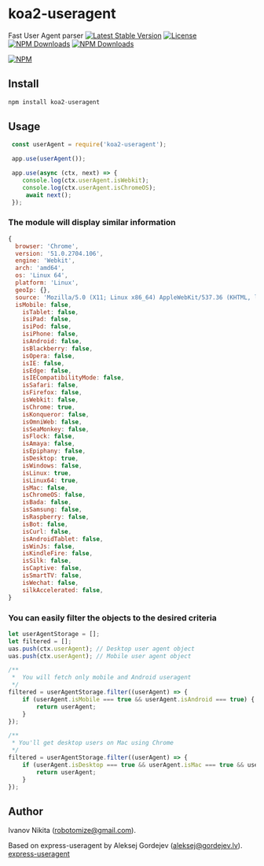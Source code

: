 koa2-useragent
=====
Fast User Agent parser
[![Latest Stable Version](https://img.shields.io/npm/v/koa2-useragent.svg?style=flat-square)](https://www.npmjs.com/package/koa2-useragent)
[![License](https://img.shields.io/npm/l/koa2-useragent.svg?style=flat-square)](https://www.npmjs.com/package/koa2-useragent)
[![NPM Downloads](https://img.shields.io/npm/dt/koa2-useragent.svg?style=flat-square)](https://www.npmjs.com/package/koa2-useragent)
[![NPM Downloads](https://img.shields.io/npm/dm/koa2-useragent.svg?style=flat-square)](https://www.npmjs.com/package/koa2-useragent)

[![NPM](https://nodei.co/npm/koa2-useragent.png?downloads=true&downloadRank=true&stars=true)](https://nodei.co/npm/koa2-useragent/)  

## Install 

```js
npm install koa2-useragent
```

## Usage 
```js
 const userAgent = require('koa2-useragent');

 app.use(userAgent());

 app.use(async (ctx, next) => {
    console.log(ctx.userAgent.isWebkit);
    console.log(ctx.userAgent.isChromeOS);
     await next();
 });
```

### The module will display similar information

```js
{ 
  browser: 'Chrome',
  version: '51.0.2704.106',
  engine: 'Webkit',
  arch: 'amd64',
  os: 'Linux 64',
  platform: 'Linux',
  geoIp: {},
  source: 'Mozilla/5.0 (X11; Linux x86_64) AppleWebKit/537.36 (KHTML, like Gecko) Chrome/51.0.2704.106 Safari/537.36' 
  isMobile: false,
    isTablet: false,
    isiPad: false,
    isiPod: false,
    isiPhone: false,
    isAndroid: false,
    isBlackberry: false,
    isOpera: false,
    isIE: false,
    isEdge: false,
    isIECompatibilityMode: false,
    isSafari: false,
    isFirefox: false,
    isWebkit: false,
    isChrome: true,
    isKonqueror: false,
    isOmniWeb: false,
    isSeaMonkey: false,
    isFlock: false,
    isAmaya: false,
    isEpiphany: false,
    isDesktop: true,
    isWindows: false,
    isLinux: true,
    isLinux64: true,
    isMac: false,
    isChromeOS: false,
    isBada: false,
    isSamsung: false,
    isRaspberry: false,
    isBot: false,
    isCurl: false,
    isAndroidTablet: false,
    isWinJs: false,
    isKindleFire: false,
    isSilk: false,
    isCaptive: false,
    isSmartTV: false,
    isWechat: false,
    silkAccelerated: false,
}
```

### You can easily filter the objects to the desired criteria

```js
let userAgentStorage = [];
let filtered = [];
uas.push(ctx.userAgent); // Desktop user agent object
uas.push(ctx.userAgent); // Mobile user agent object

/**
 *  You will fetch only mobile and Android useragent
 */
filtered = userAgentStorage.filter((userAgent) => {
    if (userAgent.isMobile === true && userAgent.isAndroid === true) {
        return userAgent;
    }
});

/**
 * You'll get desktop users on Mac using Chrome
 */
filtered = userAgentStorage.filter((userAgent) => {
    if (userAgent.isDesktop === true && userAgent.isMac === true && userAgent.isChrome) {
        return userAgent;
    }
});
```

## Author

Ivanov Nikita  (robotomize@gmail.com).

Based on express-useragent by Aleksej Gordejev (aleksej@gordejev.lv). [express-useragent](https://github.com/biggora/express-useragent) 
